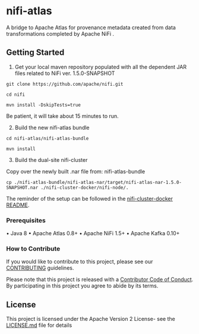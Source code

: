 # nifi-atlas
A bridge to Apache Atlas for provenance metadata created from  data transformations completed by Apache NiFi .

## Getting Started

1. Get your local maven repository populated with all the dependent JAR files related to NiFi ver. 1.5.0-SNAPSHOT

```
git clone https://github.com/apache/nifi.git

cd nifi

mvn install -DskipTests=true
```

Be patient, it will take about 15 minutes to run.

2. Build the new nifi-atlas bundle

```
cd nifi-atlas/nifi-atlas-bundle

mvn install
```

3. Build the dual-site nifi-cluster

Copy over the newly built .nar file from: nifi-atlas-bundle

```
cp ./nifi-atlas-bundle/nifi-atlas-nar/target/nifi-atlas-nar-1.5.0-SNAPSHOT.nar ./nifi-cluster-docker/nifi-node/.

```

The reminder of the setup can be followed in the [nifi-cluster-docker README](nifi-cluster-docker/README.md).


### Prerequisites 

• Java 8
• Apache Atlas 0.8+
• Apache NiFi 1.5+
• Apache Kafka 0.10+

### How to Contribute

If you would like to contribute to this project, please see our [CONTRIBUTING](CONTRIBUTING.md) guidelines.

Please note that this project is released with a [Contributor Code of Conduct](CODE_OF_CONDUCT.md). By participating in this project you agree to abide by its terms.


## License

This project is licensed under the Apache Version 2 License- see the [LICENSE.md](LICENSE.md) file for details





